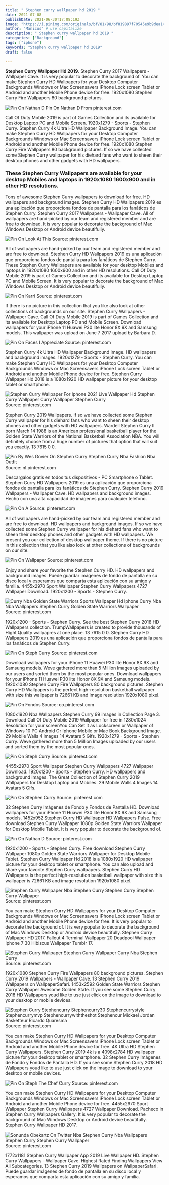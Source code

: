 ```yaml
---
title: " Stephen curry wallpaper hd 2019 "
date: 2021-07-08
publishDate: 2021-06-30T17:08:19Z
image: "https://i.pinimg.com/originals/bf/81/98/bf819897f70545e9b9dea1473fec982a.png"
author: "Manicus" # use capitalize
description: " Stephen curry wallpaper hd 2019 "
categories: ["Background"]
tags: ["iphone"]
keywords: "Stephen curry wallpaper hd 2019"
draft: false

---
```



**Stephen Curry Wallpaper Hd 2019**. Stephen Curry 2017 Wallpapers - Wallpaper Cave. It is very popular to decorate the background of. You can make Stephen Curry HD Wallpapers for your Desktop Computer Backgrounds Windows or Mac Screensavers iPhone Lock screen Tablet or Android and another Mobile Phone device for free. 1920x1080 Stephen Curry Fire Wallpapers 80 background pictures.

![Pin On Nathan D](https://i.pinimg.com/originals/13/7e/81/137e815e6d27302903b5ec6924b90a52.jpg "Pin On Nathan D")
Pin On Nathan D From pinterest.com


Call Of Duty Mobile 2019 is part of Games Collection and its available for Desktop Laptop PC and Mobile Screen. 1920x1279 - Sports - Stephen Curry. Stephen Curry 4k Ultra HD Wallpaper Background Image. You can make Stephen Curry HD Wallpapers for your Desktop Computer Backgrounds Windows or Mac Screensavers iPhone Lock screen Tablet or Android and another Mobile Phone device for free. 1920x1080 Stephen Curry Fire Wallpapers 80 background pictures. If so we have collected some Stephen Curry wallpaper for his diehard fans who want to sheen their desktop phones and other gadgets with HD wallpapers.

### These Stephen Curry Wallpapers are available for your desktop Mobiles and laptops in 1920x1080 1600x900 and in other HD resolutions.

Tons of awesome Stephen Curry wallpapers to download for free. HD wallpapers and background images. Stephen Curry HD Wallpapers 2019 es una aplicación que proporciona fondos de pantalla para los fanáticos de Stephen Curry. Stephen Curry 2017 Wallpapers - Wallpaper Cave. All of wallpapers are hand-picked by our team and registered member and are free to download. It is very popular to decorate the background of Mac Windows Desktop or Android device beautifully.


![Pin On Look At This](https://i.pinimg.com/originals/86/39/5f/86395fccf2890d1a258c88f9a3251bee.jpg "Pin On Look At This")
Source: pinterest.com

All of wallpapers are hand-picked by our team and registered member and are free to download. Stephen Curry HD Wallpapers 2019 es una aplicación que proporciona fondos de pantalla para los fanáticos de Stephen Curry. These Stephen Curry Wallpapers are available for your desktop Mobiles and laptops in 1920x1080 1600x900 and in other HD resolutions. Call Of Duty Mobile 2019 is part of Games Collection and its available for Desktop Laptop PC and Mobile Screen. It is very popular to decorate the background of Mac Windows Desktop or Android device beautifully.

![Pin On Karri](https://i.pinimg.com/originals/dc/b4/e0/dcb4e0691f295742aacacb2cd857b2fd.jpg "Pin On Karri")
Source: pinterest.com

If there is no picture in this collection that you like also look at other collections of backgrounds on our site. Stephen Curry Wallpapers - Wallpaper Cave. Call Of Duty Mobile 2019 is part of Games Collection and its available for Desktop Laptop PC and Mobile Screen. Download wallpapers for your iPhone 11 Huawei P30 lite Honor 8X 9X and Samsung models. This wallpaper was upload on June 7 2017 upload by Barbara D.

![Pin On Faces I Appreciate](https://i.pinimg.com/originals/38/94/9c/38949c9cb7098c286f246758d06b86eb.jpg "Pin On Faces I Appreciate")
Source: pinterest.com

Stephen Curry 4k Ultra HD Wallpaper Background Image. HD wallpapers and background images. 1920x1279 - Sports - Stephen Curry. You can make Stephen Curry HD Wallpapers for your Desktop Computer Backgrounds Windows or Mac Screensavers iPhone Lock screen Tablet or Android and another Mobile Phone device for free. Stephen Curry Wallpaper Hd 2018 is a 1080x1920 HD wallpaper picture for your desktop tablet or smartphone.

![Stephen Curry Wallpaper For Iphone 2021 Live Wallpaper Hd Stephen Curry Wallpaper Curry Wallpaper Stephen Curry](https://i.pinimg.com/originals/42/40/20/4240202b5f92743fe283ecffb8b946cd.jpg "Stephen Curry Wallpaper For Iphone 2021 Live Wallpaper Hd Stephen Curry Wallpaper Curry Wallpaper Stephen Curry")
Source: pinterest.com

Stephen Curry 2019 Wallpapers. If so we have collected some Stephen Curry wallpaper for his diehard fans who want to sheen their desktop phones and other gadgets with HD wallpapers. Wardell Stephen Curry II born March 14 1988 is an American professional basketball player for the Golden State Warriors of the National Basketball Association NBA. You will definitely choose from a huge number of pictures that option that will suit you exactly. 13 7615 0 0.

![Pin By Wes Govier On Stephen Curry Stephen Curry Nba Fashion Nba Outfit](https://i.pinimg.com/originals/82/25/b7/8225b768d70857f7ad5ba25ff861a1ed.jpg "Pin By Wes Govier On Stephen Curry Stephen Curry Nba Fashion Nba Outfit")
Source: nl.pinterest.com

Descargalos gratis en todos tus dispositivos - PC Smartphone o Tablet. Stephen Curry HD Wallpapers 2019 es una aplicación que proporciona fondos de pantalla para los fanáticos de Stephen Curry. Stephen Curry 2019 Wallpapers - Wallpaper Cave. HD wallpapers and background images. Hecho con una alta capacidad de imágenes para cualquier teléfono.

![Pin On A](https://i.pinimg.com/736x/39/97/c9/3997c9699d2c67ac51324d4da76da2eb.jpg "Pin On A")
Source: pinterest.com

All of wallpapers are hand-picked by our team and registered member and are free to download. HD wallpapers and background images. If so we have collected some Stephen Curry wallpaper for his diehard fans who want to sheen their desktop phones and other gadgets with HD wallpapers. We present you our collection of desktop wallpaper theme. If there is no picture in this collection that you like also look at other collections of backgrounds on our site.

![Pin On Wallpaper](https://i.pinimg.com/originals/6f/6d/62/6f6d628432ce6a84c075a9816754292b.jpg "Pin On Wallpaper")
Source: pinterest.com

Enjoy and share your favorite the Stephen Curry HD. HD wallpapers and background images. Puede guardar imágenes de fondo de pantalla en su disco local y esperamos que comparta esta aplicación con su amigo y familia. 4455x2970 Sport Wallpaper Stephen Curry Wallpapers 4727 Wallpaper Download. 1920x1200 - Sports - Stephen Curry.

![Curry Nba Golden State Warriors Sports Wallpaper Hd Iphone Curry Nba Nba Wallpapers Stephen Curry Golden State Warriors Wallpaper](https://i.pinimg.com/originals/f7/63/ea/f763ea9026b7b38224b092ecf7feeb0d.jpg "Curry Nba Golden State Warriors Sports Wallpaper Hd Iphone Curry Nba Nba Wallpapers Stephen Curry Golden State Warriors Wallpaper")
Source: pinterest.com

1920x1200 - Sports - Stephen Curry. See the best Stephen Curry 2018 HD Wallpapers collection. TrumpWallpapers is created to provide thousands of Hight Quality wallpapres at one place. 13 7615 0 0. Stephen Curry HD Wallpapers 2019 es una aplicación que proporciona fondos de pantalla para los fanáticos de Stephen Curry.

![Pin On Steph Curry](https://i.pinimg.com/originals/c9/25/5a/c9255a8713689c50961cf67f1352257a.png "Pin On Steph Curry")
Source: pinterest.com

Download wallpapers for your iPhone 11 Huawei P30 lite Honor 8X 9X and Samsung models. Weve gathered more than 5 Million Images uploaded by our users and sorted them by the most popular ones. Download wallpapers for your iPhone 11 Huawei P30 lite Honor 8X 9X and Samsung models. 1920x1080 Stephen Curry Fire Wallpapers 80 background pictures. Stephen Curry HD Wallpapers is the perfect high-resolution basketball wallpaper with size this wallpaper is 72661 KB and image resolution 1920x1080 pixel.

![Pin On Fondos](https://i.pinimg.com/originals/82/9a/82/829a82bd6f39f7456c6f4cc2dacc27f6.jpg "Pin On Fondos")
Source: co.pinterest.com

1080x1920 Nba Wallpapers Stephen Curry 99 images in Collection Page 3. Download Call Of Duty Mobile 2019 Wallpaper for free in 1280x1024 Resolution for your screenYou Can Set it as Lockscreen or Wallpaper of Windows 10 PC Android Or Iphone Mobile or Mac Book Background Image. 29 Mobile Walls 4 Images 14 Avatars 5 Gifs. 1920x1279 - Sports - Stephen Curry. Weve gathered more than 5 Million Images uploaded by our users and sorted them by the most popular ones.

![Pin On Steph Curry](https://i.pinimg.com/originals/52/9d/13/529d133ee1bc373e579ae50ac5e82bb3.jpg "Pin On Steph Curry")
Source: pinterest.com

4455x2970 Sport Wallpaper Stephen Curry Wallpapers 4727 Wallpaper Download. 1920x1200 - Sports - Stephen Curry. HD wallpapers and background images. The Great Collection of Stephen Curry 2019 Wallpapers for Desktop Laptop and Mobiles. 29 Mobile Walls 4 Images 14 Avatars 5 Gifs.

![Pin On Stephen Curry](https://i.pinimg.com/originals/f8/70/bd/f870bd874a527fcfbca39852b205ba94.png "Pin On Stephen Curry")
Source: pinterest.com

32 Stephen Curry Imágenes de Fondo y Fondos de Pantalla HD. Download wallpapers for your iPhone 11 Huawei P30 lite Honor 8X 9X and Samsung models. 1452x952 Stephen Curry HD Wallpaper HD Wallpapers Pulse. Free download Stephen Curry Wallpaper 1080p Golden State Warriors Wallpaper for Desktop Mobile Tablet. It is very popular to decorate the background of.

![Pin On Nathan D](https://i.pinimg.com/originals/13/7e/81/137e815e6d27302903b5ec6924b90a52.jpg "Pin On Nathan D")
Source: pinterest.com

1920x1200 - Sports - Stephen Curry. Free download Stephen Curry Wallpaper 1080p Golden State Warriors Wallpaper for Desktop Mobile Tablet. Stephen Curry Wallpaper Hd 2018 is a 1080x1920 HD wallpaper picture for your desktop tablet or smartphone. You can also upload and share your favorite Stephen Curry wallpapers. Stephen Curry HD Wallpapers is the perfect high-resolution basketball wallpaper with size this wallpaper is 72661 KB and image resolution 1920x1080 pixel.

![Stephen Curry Wallpaper Nba Stephen Curry Stephen Curry Stephen Curry Wallpaper](https://i.pinimg.com/originals/dc/6c/b4/dc6cb43dc5b92a19ac820a2d523c6fa4.jpg "Stephen Curry Wallpaper Nba Stephen Curry Stephen Curry Stephen Curry Wallpaper")
Source: pinterest.com

You can make Stephen Curry HD Wallpapers for your Desktop Computer Backgrounds Windows or Mac Screensavers iPhone Lock screen Tablet or Android and another Mobile Phone device for free. It is very popular to decorate the background of. It is very popular to decorate the background of Mac Windows Desktop or Android device beautifully. Stephen Curry Wallpaper HD 2017. Fallout 4 Terminal Wallpaper 20 Deadpool Wallpaper Iphone 7 30 Hibiscus Wallpaper Tumblr 17.

![Stephen Curry Wallpaper Stephen Curry Wallpaper Curry Nba Stephen Curry](https://i.pinimg.com/originals/80/9b/cb/809bcb68b17a19055c99f618a54f7281.jpg "Stephen Curry Wallpaper Stephen Curry Wallpaper Curry Nba Stephen Curry")
Source: pinterest.com

1920x1080 Stephen Curry Fire Wallpapers 80 background pictures. Stephen Curry 2019 Wallpapers - Wallpaper Cave. 13 Stephen Curry 2019 Wallpapers on WallpaperSafari. 1453x2592 Golden State Warriors Stephen Curry Wallpaper Awesome Golden State. If you see some Stephen Curry 2018 HD Wallpapers youd like to use just click on the image to download to your desktop or mobile devices.

![Stephen Curry Stephencurry Stephencurry30 Stephencurrystyle Stephencurrymvp Stephencurrywiththeshot Stephencur Mickael Jordan Basketteur Ricardo Quaresma](https://i.pinimg.com/736x/b1/2a/e1/b12ae1bd22c5e48e3a6a7c406cc985e2.jpg "Stephen Curry Stephencurry Stephencurry30 Stephencurrystyle Stephencurrymvp Stephencurrywiththeshot Stephencur Mickael Jordan Basketteur Ricardo Quaresma")
Source: pinterest.com

You can make Stephen Curry HD Wallpapers for your Desktop Computer Backgrounds Windows or Mac Screensavers iPhone Lock screen Tablet or Android and another Mobile Phone device for free. 4K Ultra HD Stephen Curry Wallpapers. Stephen Curry 2019 4k is a 4098x2784 HD wallpaper picture for your desktop tablet or smartphone. 32 Stephen Curry Imágenes de Fondo y Fondos de Pantalla HD. If you see some Stephen Curry 2018 HD Wallpapers youd like to use just click on the image to download to your desktop or mobile devices.

![Pin On Steph The Chef Curry](https://i.pinimg.com/originals/51/ec/f5/51ecf50d69e35e03eb1c909aef07e358.jpg "Pin On Steph The Chef Curry")
Source: pinterest.com

You can make Stephen Curry HD Wallpapers for your Desktop Computer Backgrounds Windows or Mac Screensavers iPhone Lock screen Tablet or Android and another Mobile Phone device for free. 4455x2970 Sport Wallpaper Stephen Curry Wallpapers 4727 Wallpaper Download. Pacheco in Stephen Curry Wallpapers Gallery. It is very popular to decorate the background of Mac Windows Desktop or Android device beautifully. Stephen Curry Wallpaper HD 2017.

![Sonunda Obekartz On Twitter Nba Stephen Curry Nba Wallpapers Stephen Curry Stephen Curry Wallpaper](https://i.pinimg.com/originals/bf/81/98/bf819897f70545e9b9dea1473fec982a.png "Sonunda Obekartz On Twitter Nba Stephen Curry Nba Wallpapers Stephen Curry Stephen Curry Wallpaper")
Source: pinterest.com

1772x1181 Stephen Curry Wallpaper App 2019 Live Wallpaper HD. Stephen Curry Wallpapers - Wallpaper Cave. Highest Rated Finding Wallpapers View All Subcategories. 13 Stephen Curry 2019 Wallpapers on WallpaperSafari. Puede guardar imágenes de fondo de pantalla en su disco local y esperamos que comparta esta aplicación con su amigo y familia.

